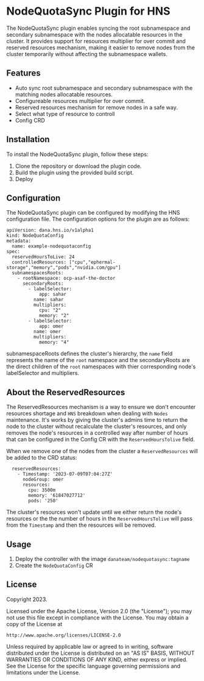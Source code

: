 
# NodeQuotaSync Plugin for HNS

The NodeQuotaSync plugin enables syncing the root subnamespace and secondary subnamespace with the nodes allocatable resources in the cluster. It provides support for resources multiplier for over commit and reserved resources mechanism, making it easier to remove nodes from the cluster temporarily without affecting the subnamespace wallets.

## Features

- Auto sync root subnamespace and secondary subnamespace with the matching nodes allocatable resources.
- Configureable resources multiplier for over commit.
- Reserved resources mechanism for remove nodes in a safe way.
- Select what type of resource to controll
- Config CRD

## Installation

To install the NodeQuotaSync plugin, follow these steps:

1. Clone the repository or download the plugin code.
2. Build the plugin using the provided build script.
3. Deploy

## Configuration 

The NodeQuotaSync plugin can be configured by modifying the HNS configuration file. The configuration options for the plugin are as follows:

```
apiVersion: dana.hns.io/v1alpha1
kind: NodeQuotaConfig
metadata:
  name: example-nodequotaconfig
spec:
  reservedHoursToLive: 24
  controlledResources: ["cpu","ephermal-storage","memory","pods","nvidia.com/gpu"]
  subnamespacesRoots:
    - rootNamespace: ocp-asaf-the-doctor
      secondaryRoots:
        - labelSelector:
            app: sahar
          name: sahar
          multipliers:
            cpu: "2"
            memory: "2"
        - labelSelector:
            app: omer
          name: omer
          multipliers:
            memory: "4"
```

subnamespaceRoots defines the cluster's hierarchy, the `name` field represents the name of the `root` namespace and the secondaryRoots are the direct children of the `root` namespaces with thier corresponding node's labelSelector and multipliers.

## About the ReservedResources 

The ReservedResources mechanism is a way to ensure we don't encounter resources shortage and `HNS` breakdown when dealing with 
`Nodes` maintenance. It's works by giving the cluster's admins time to return the node to the cluster without recalculate the cluster's resources, and only removes the node's resources in a controlled way after number of hours that can be configured in the Config CR with the `ReservedHoursTolive` field.

When we remove one of the nodes from the cluster a `ReservedResources` will be added to the CRD status:
```
  reservedResources:
    - Timestamp: '2023-07-09T07:04:27Z'
      nodeGroup: omer
      resources:
        cpu: 3500m
        memory: '61847027712'
        pods: '250'
```

The cluster's resources won't update until we either return the node's resources or the the number of hours in the `ReservedHoursTolive` will pass from the `Timestamp` and then the resources will be removed.

## Usage

1. Deploy the controller with the image `danateam/nodequotasync:tagname`
2. Create the `NodeQuotaConfig` CR
 
## License

Copyright 2023.

Licensed under the Apache License, Version 2.0 (the "License");
you may not use this file except in compliance with the License.
You may obtain a copy of the License at

    http://www.apache.org/licenses/LICENSE-2.0

Unless required by applicable law or agreed to in writing, software
distributed under the License is distributed on an "AS IS" BASIS,
WITHOUT WARRANTIES OR CONDITIONS OF ANY KIND, either express or implied.
See the License for the specific language governing permissions and
limitations under the License.

